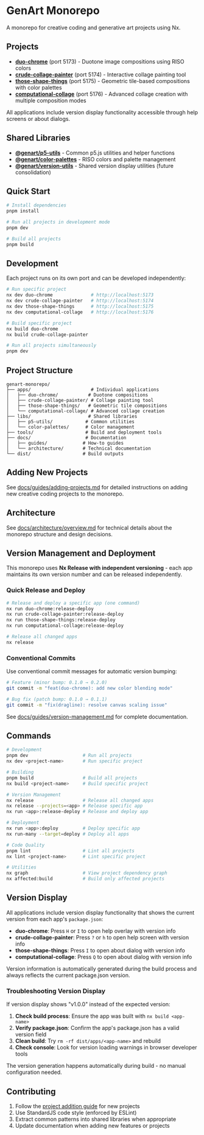 # GenArt Monorepo

A monorepo for creative coding and generative art projects using Nx.

## Projects

- **[duo-chrome](./apps/duo-chrome/)** (port 5173) - Duotone image compositions using RISO colors
- **[crude-collage-painter](./apps/crude-collage-painter/)** (port 5174) - Interactive collage painting tool
- **[those-shape-things](./apps/those-shape-things/)** (port 5175) - Geometric tile-based compositions with color palettes
- **[computational-collage](./apps/computational-collage/)** (port 5176) - Advanced collage creation with multiple composition modes

All applications include version display functionality accessible through help screens or about dialogs.

## Shared Libraries

- **[@genart/p5-utils](./libs/p5-utils/)** - Common p5.js utilities and helper functions
- **[@genart/color-palettes](./libs/color-palettes/)** - RISO colors and palette management
- **[@genart/version-utils](./libs/version-utils/)** - Shared version display utilities (future consolidation)

## Quick Start

```bash
# Install dependencies
pnpm install

# Run all projects in development mode
pnpm dev

# Build all projects
pnpm build
```

## Development

Each project runs on its own port and can be developed independently:

```bash
# Run specific project
nx dev duo-chrome              # http://localhost:5173
nx dev crude-collage-painter   # http://localhost:5174
nx dev those-shape-things      # http://localhost:5175
nx dev computational-collage   # http://localhost:5176

# Build specific project
nx build duo-chrome
nx build crude-collage-painter

# Run all projects simultaneously
pnpm dev
```

## Project Structure

```
genart-monorepo/
├── apps/                      # Individual applications
│   ├── duo-chrome/           # Duotone compositions
│   ├── crude-collage-painter/ # Collage painting tool
│   ├── those-shape-things/   # Geometric tile compositions
│   └── computational-collage/ # Advanced collage creation
├── libs/                     # Shared libraries
│   ├── p5-utils/            # Common utilities
│   └── color-palettes/      # Color management
├── tools/                   # Build and deployment tools
├── docs/                    # Documentation
│   ├── guides/             # How-to guides
│   └── architecture/       # Technical documentation
└── dist/                   # Build outputs
```

## Adding New Projects

See [docs/guides/adding-projects.md](./docs/guides/adding-projects.md) for detailed instructions on adding new creative coding projects to the monorepo.

## Architecture

See [docs/architecture/overview.md](./docs/architecture/overview.md) for technical details about the monorepo structure and design decisions.

## Version Management and Deployment

This monorepo uses **Nx Release with independent versioning** - each app maintains its own version number and can be released independently.

### Quick Release and Deploy
```bash
# Release and deploy a specific app (one command)
nx run duo-chrome:release-deploy
nx run crude-collage-painter:release-deploy
nx run those-shape-things:release-deploy
nx run computational-collage:release-deploy

# Release all changed apps
nx release
```

### Conventional Commits
Use conventional commit messages for automatic version bumping:
```bash
# Feature (minor bump: 0.1.0 → 0.2.0)
git commit -m "feat(duo-chrome): add new color blending mode"

# Bug fix (patch bump: 0.1.0 → 0.1.1)  
git commit -m "fix(dragline): resolve canvas scaling issue"
```

See [docs/guides/version-management.md](./docs/guides/version-management.md) for complete documentation.

## Commands

```bash
# Development
pnpm dev                    # Run all projects
nx dev <project-name>       # Run specific project

# Building
pnpm build                  # Build all projects
nx build <project-name>     # Build specific project

# Version Management
nx release                  # Release all changed apps
nx release --projects=<app> # Release specific app
nx run <app>:release-deploy # Release and deploy app

# Deployment
nx run <app>:deploy         # Deploy specific app
nx run-many --target=deploy # Deploy all apps

# Code Quality
pnpm lint                   # Lint all projects
nx lint <project-name>      # Lint specific project

# Utilities
nx graph                    # View project dependency graph
nx affected:build           # Build only affected projects
```

## Version Display

All applications include version display functionality that shows the current version from each app's `package.json`:

- **duo-chrome**: Press `H` or `I` to open help overlay with version info
- **crude-collage-painter**: Press `?` or `h` to open help screen with version info  
- **those-shape-things**: Press `I` to open about dialog with version info
- **computational-collage**: Press `Q` to open about dialog with version info

Version information is automatically generated during the build process and always reflects the current package.json version.

### Troubleshooting Version Display

If version display shows "v1.0.0" instead of the expected version:

1. **Check build process**: Ensure the app was built with `nx build <app-name>`
2. **Verify package.json**: Confirm the app's package.json has a valid version field
3. **Clean build**: Try `rm -rf dist/apps/<app-name>` and rebuild
4. **Check console**: Look for version loading warnings in browser developer tools

The version generation happens automatically during build - no manual configuration needed.

## Contributing

1. Follow the [project addition guide](./docs/guides/adding-projects.md) for new projects
2. Use StandardJS code style (enforced by ESLint)
3. Extract common patterns into shared libraries when appropriate
4. Update documentation when adding new features or projects